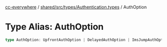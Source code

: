 [cc-everywhere](../../../../../index.md) / [shared/src/types/Authentication.types](../index.md) / AuthOption

# Type Alias: AuthOption

```ts
type AuthOption: UpfrontAuthOption | DelayedAuthOption | ImsJumpAuthOption | PreSignedInAuthOption;
```
